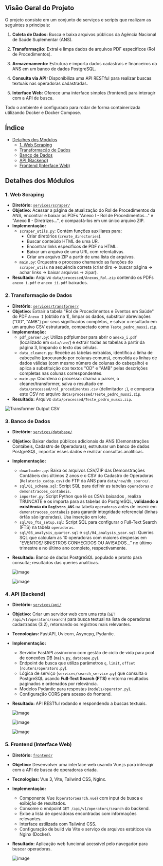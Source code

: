 ## Visão Geral do Projeto

O projeto consiste em um conjunto de serviços e scripts que realizam as seguintes s principais:

1.  **Coleta de Dados:** Busca e baixa arquivos públicos da Agência Nacional de Saúde Suplementar (ANS).

2.  **Transformação:** Extrai e limpa dados de arquivos PDF específicos (Rol de Procedimentos).

3.  **Armazenamento:** Estrutura e importa dados cadastrais e financeiros da ANS em um banco de dados PostgreSQL.

4.  **Consulta via API:** Disponibiliza uma API RESTful para realizar buscas textuais nas operadoras cadastradas.

5.  **Interface Web:** Oferece uma interface simples (frontend) para interagir com a API de busca.

Todo o ambiente é configurado para rodar de forma containerizada utilizando Docker e Docker Compose.

## Índice

*   [Detalhes dos Módulos](#detalhes-dos-módulos)
    *   [1. Web Scraping](#1-web-scraping)
    *   [Transformação de Dados](#2-transformação-de-dados)
    *   [Banco de Dados](#3-banco-de-dados)
    *   [API (Backend)](#4-api-backend)
    *   [Frontend (Interface Web)](#5-frontend-interface-web)

## Detalhes dos Módulos

### 1. Web Scraping

*   **Diretório:** [`services/scraper/`](services/scraper/)
*   **Objetivo:** Acessar a página de atualização do Rol de Procedimentos da ANS, encontrar e baixar os PDFs "Anexo I - Rol de Procedimentos..." e "Anexo II - Diretrizes...", e compactá-los em um único arquivo ZIP.
*   **Implementação:**
    *   `scraper_utils.py`: Contém funções auxiliares para:
        *   Criar diretórios (`create_directories`).
        *   Buscar conteúdo HTML de uma UR.
        *   Encontrar links específicos de PDF no HTML.
        *   Baixar um arquivo de uma URL com retentativas.
        *   Criar um arquivo ZIP a partir de uma lista de arquivos.
    *   `main.py`: Orquestra o processo chamando as funções do `scraper_utils` na sequência correta (criar dirs -> buscar página -> achar links -> baixar arquivos -> zipar).
*   **Resultado:** Arquivo `data/processed/Anexos_Rol.zip` contendo os PDFs `anexo_i.pdf` e `anexo_ii.pdf` baixados.


### 2. Transformação de Dados

*   **Diretório:** [`services/transformer/`](services/transformer/)
*   **Objetivo:** Extrair a tabela "Rol de Procedimentos e Eventos em Saúde" do PDF `Anexo I` (obtido na  1), limpar os dados, substituir abreviações ("OD", "AMB") por seus significados completos, e salvar o resultado em um arquivo CSV estruturado, compactado como `Teste_pedro_mussi.zip`.
*   **Implementação:**
    *   `pdf_parser.py`: Utiliza pdfplumber para abrir o `anexo_i.pdf` (localizado em `data/raw/`) e extrair todas as tabelas a partir da página 3, limpando o texto das células.
    *   `data_cleaner.py`: Recebe as tabelas extraídas, identifica a linha de cabeçalho (procurando por colunas comuns), consolida as linhas de dados válidas (com mesmo número de colunas do cabeçalho) e aplica a substituição dos textos "OD" e "AMB" pelas descrições completas nas colunas correspondentes.
    *   `main.py`: Coordena o processo: chama o parser, o cleaner/transformer, salva o resultado em `data/processed/rol_procedimentos.csv` (delimitador `;`), e compacta este CSV no arquivo `data/processed/Teste_pedro_mussi.zip`.
*   **Resultado:** Arquivo `data/processed/Teste_pedro_mussi.zip`.

    
![Transformer Output CSV](https://github.com/user-attachments/assets/29379bd4-961f-405f-b64a-668691ec7860)
    

### 3. Banco de Dados

*   **Diretório:** [`services/database/`](services/database/)
*   **Objetivo:** Baixar dados públicos adicionais da ANS (Demonstrações Contábeis, Cadastro de Operadoras), estruturar um banco de dados PostgreSQL, importar esses dados e realizar consultas analíticas.
*   **Implementação:**
    *   `downloader.py`: Baixa os arquivos CSV/ZIP das Demonstrações Contábeis dos últimos 2 anos e o CSV do Cadastro de Operadoras (`Relatorio_cadop.csv`) do FTP da ANS para `data/raw/db_source/`.
    *   `sql/01_schema.sql`: Script SQL para definir as tabelas `operadoras` e `demonstracoes_contabeis`.
    *   `importer.py`: Script Python que lê os CSVs baixados , realiza TRUNCATE e os importa para as tabelas do PostgreSQL, **validando a existência do `Registro_ANS`** na tabela `operadoras` antes de inserir em `demonstracoes_contabeis` para garantir integridade referencial (linhas órfãs são ignoradas). Usa inserção em lote.
    *   `sql/05_fts_setup.sql`: Script SQL para configurar o Full-Text Search (FTS) na tabela `operadoras`.
    *   `sql/03_analysis_quarter.sql` e `sql/04_analysis_year.sql`: Queries SQL que calculam as 10 operadoras com maiores despesas em "EVENTOS/ SINISTROS CONHECIDOS OU AVISADOS..." no último trimestre e no último ano completo, respectivamente.
*   **Resultado:** Banco de dados PostgreSQL populado e pronto para consulta; resultados das queries analíticas.

    
       ![image](https://github.com/user-attachments/assets/794fdc47-9b7e-4a38-8632-1f8a74ef64d2)

    
       ![image](https://github.com/user-attachments/assets/03f43351-2a5d-49e1-b577-9aee6abab1db)

    
### 4. API (Backend)

*   **Diretório:** [`services/api/`](services/api/)
*   **Objetivo:** Criar um servidor web com uma rota (`GET /api/v1/operators/search`) para busca textual na lista de operadoras cadastradas (3.2), retornando os registros mais relevantes.
*   **Tecnologias:** FastAPI, Uvicorn, Asyncpg, Pydantic.
*   **Implementação:**
    *   Servidor FastAPI assíncrono com gestão de ciclo de vida para pool de conexões DB (`main.py`, `database.py`).
    *   Endpoint de busca que utiliza parâmetros `q`, `limit`, `offset` (`routers/operators.py`).
    *   Lógica de serviço (`services/search_service.py`) que consulta o PostgreSQL usando **Full-Text Search (FTS)**  e retorna resultados paginados e ordenados por relevância.
    *   Modelos Pydantic para respostas (`models/operator.py`).
    *   Configuração CORS para acesso do frontend.

*   **Resultado:** API RESTful rodando e respondendo a buscas textuais.
    
    ![image](https://github.com/user-attachments/assets/ddde35cf-4e2d-4ad1-b542-9f2baa2912de)

    ![image](https://github.com/user-attachments/assets/75fd2b76-575d-43a3-bb55-90dd09bc7e73)

    ![image](https://github.com/user-attachments/assets/02d30197-8ed0-49c0-95fd-b70d345e09f6)


### 5. Frontend (Interface Web)

*   **Diretório:** [`frontend/`](frontend/)
*   **Objetivo:** Desenvolver uma interface web usando Vue.js para interagir com a API de busca de operadoras criada.
*   **Tecnologias:** Vue 3, Vite, Tailwind CSS, Nginx.
*   **Implementação:**
    *   Componente Vue (`OperatorSearch.vue`) com input de busca e exibição de resultados.
    *   Consome o endpoint `GET /api/v1/operators/search` do backend.
    *   Exibe a lista de operadoras encontradas com informações relevantes.
    *   Interface estilizada com Tailwind CSS.
    *   Configuração de build via Vite e serviço de arquivos estáticos via Nginx (Docker).

*   **Resultado:** Aplicação web funcional acessível pelo navegador para buscar operadoras.

    ![image](https://github.com/user-attachments/assets/91dbe38e-bf9e-4c59-a136-5cbf636149c4)
